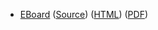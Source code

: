 * [EBoard](../eboards/55.md) 
  ([Source](../eboards/55.md))
  ([HTML](../eboards/55.html))
  ([PDF](../eboards/55.pdf))
